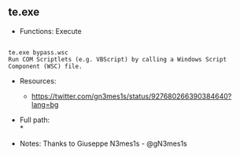 ## te.exe
* Functions: Execute
```

te.exe bypass.wsc
Run COM Scriptlets (e.g. VBScript) by calling a Windows Script Component (WSC) file.
```
   
* Resources:   
  * https://twitter.com/gn3mes1s/status/927680266390384640?lang=bg
   
* Full path:   
  * 
   
* Notes: Thanks to Giuseppe N3mes1s - @gN3mes1s  
   
